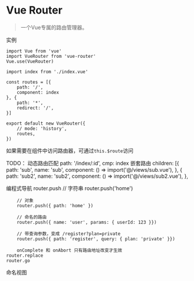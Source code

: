 # Vue Router  
> 一个Vue专属的路由管理器。

实例  

	import Vue from 'vue'
	import VueRouter from 'vue-router'
	Vue.use(VueRouter)

	import index from './index.vue'

	const routes = [{
	    path: '/',
	    component: index
	}, {
	    path: '*',
	    redirect: '/',
	}]

	export default new VueRouter({
	    // mode: 'history',
	    routes,
	})

如果需要在组件中访问路由器，可通过`this.$route`访问

TODO：
动态路由匹配 path: '/index/:id', cmp: index
嵌套路由
	children: [{
        path: 'sub',
        name: 'sub',
        component: () =>
            import('@/views/sub.vue'),
    }, {
        path: 'sub2',
        name: 'sub2',
        component: () =>
            import('@/views/sub2.vue'),
    }, 

编程式导航
	router.push
		// 字符串
		router.push('home')

		// 对象
		router.push({ path: 'home' })

		// 命名的路由
		router.push({ name: 'user', params: { userId: 123 }})

		// 带查询参数，变成 /register?plan=private
		router.push({ path: 'register', query: { plan: 'private' }})

		onComplete 和 onAbort 只有路由地址改变才生效
	router.replace
	router.go

命名视图